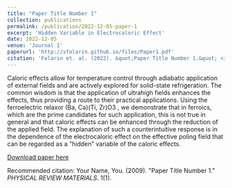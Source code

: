 ```yaml
---
title: "Paper Title Number 1"
collection: publications
permalink: /publication/2022-12-05-paper-1
excerpt: 'Hidden Variable in Electrocaloric Effect'
date: 2022-12-05
venue: 'Journal 1'
paperurl: 'http://sfolarin.github.io/files/Paper1.pdf'
citation: 'Folarin et. al. (2022). &quot;Paper Title Number 1.&quot; <i>PHYSICAL REVIEW MATERIALS</i>. 1(1).'
---
```

Caloric effects allow for temperature control through adiabatic application of external fields and are actively explored for solid-state refrigeration. The common wisdom is that the application of ultrahigh fields enhances the effects, thus providing a route to their practical applications. Using the ferroelectric relaxor (Ba, Ca)(Ti, Zr)O3
, we demonstrate that in ferroics, which are the prime candidates for such application, this is not true in general and that caloric effects can be enhanced through the reduction of the applied field. The explanation of such a counterintuitive response is in the dependence of the electrocaloric effect on the effective poling field that can be regarded as a “hidden” variable of the caloric effects.

[Download paper here](http://sfolarin.github.io/files/Paper1.pdf)

Recommended citation: Your Name, You. (2009). "Paper Title Number 1." <i>PHYSICAL REVIEW MATERIALS</i>. 1(1).
